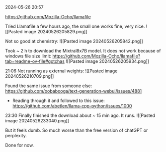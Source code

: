 2024-05-26
20:57

https://github.com/Mozilla-Ocho/llamafile

Tried Llamafile a few hours ago, the small one works fine, very nice.
![[Pasted image 20240526205829.png]]

Not so good at chemistry:
![[Pasted image 20240526205842.png]]

Took ~ 2 h to download the Mixtral8x7B model.
It does not work because of windows file size limit: https://github.com/Mozilla-Ocho/llamafile?tab=readme-ov-file#gotchas
![[Pasted image 20240526205934.png]]

21:06 Not running as external weights:
![[Pasted image 20240526210709.png]]

Found the same issue from someone else: https://github.com/oobabooga/text-generation-webui/issues/4881
- Reading through it and followed to this issue: https://github.com/abetlen/llama-cpp-python/issues/1000

23:30 Finally finished the download about ~ 15 min ago. It runs.
![[Pasted image 20240526233040.png]]

But it feels dumb. So much worse than the free version of chatGPT or perplexity.

Done for now.
